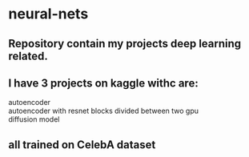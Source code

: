 # neural-nets
## Repository contain my projects deep learning related.

## I have 3 projects on kaggle withc are: 
  autoencoder  
  autoencoder with resnet blocks divided between two gpu    
  diffusion model 
  
## all trained on CelebA dataset
